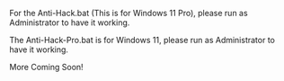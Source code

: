 For the Anti-Hack.bat  (This is for Windows 11 Pro), please run as Administrator to have it working.


The Anti-Hack-Pro.bat is for Windows 11, please run as Administrator to have it working.


More Coming Soon!
